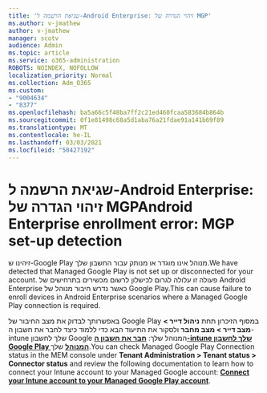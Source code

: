 ```yaml
---
title: 'שגיאת הרשמה ל-Android Enterprise: זיהוי הגדרה של MGP'
ms.author: v-jmathew
author: v-jmathew
manager: scotv
audience: Admin
ms.topic: article
ms.service: o365-administration
ROBOTS: NOINDEX, NOFOLLOW
localization_priority: Normal
ms.collection: Adm_O365
ms.custom:
- "9004634"
- "8377"
ms.openlocfilehash: ba5a66c5f48ba7ff2c21ed460fcaa583684b864b
ms.sourcegitcommit: 0f1e81498c68a5d1aba76a21fdae91a141b69f89
ms.translationtype: MT
ms.contentlocale: he-IL
ms.lasthandoff: 03/03/2021
ms.locfileid: "50427192"
---
```

# <a name="android-enterprise-enrollment-error-mgp-set-up-detection"></a><span data-ttu-id="aa019-102">שגיאת הרשמה ל-Android Enterprise: זיהוי הגדרה של MGP</span><span class="sxs-lookup"><span data-stu-id="aa019-102">Android Enterprise enrollment error: MGP set-up detection</span></span>

<span data-ttu-id="aa019-103">זיהינו ש-Google Play מנוהל אינו מוגדר או מנותק עבור החשבון שלך.</span><span class="sxs-lookup"><span data-stu-id="aa019-103">We have detected that Managed Google Play is not set up or disconnected for your account.</span></span> <span data-ttu-id="aa019-104">פעולה זו עלולה לגרום לכישלון לרשום מכשירים בתרחישים של Android Enterprise כאשר נדרש חיבור מנוהל של Google Play.</span><span class="sxs-lookup"><span data-stu-id="aa019-104">This can cause failure to enroll devices in Android Enterprise scenarios where a Managed Google Play connection is required.</span></span>

<span data-ttu-id="aa019-105">באפשרותך לבדוק את מצב החיבור של Google Play במסוף הזיכרון תחת **ניהול דייר > מצב דייר > מצב מחבר** ולסקור את התיעוד הבא כדי ללמוד כיצד לחבר את חשבון ה-intune שלך לחשבון Google המנוהל שלך: **[חבר את חשבון ה-intune שלך לחשבון Google Play המנוהל](https://docs.microsoft.com/mem/intune/enrollment/connect-intune-android-enterprise)** שלך.</span><span class="sxs-lookup"><span data-stu-id="aa019-105">You can check Managed Google Play Connection status in the MEM console under **Tenant Administration > Tenant status > Connector status** and review the following documentation to learn how to connect your Intune account to your Managed Google account: **[Connect your Intune account to your Managed Google Play account](https://docs.microsoft.com/mem/intune/enrollment/connect-intune-android-enterprise)**.</span></span>
